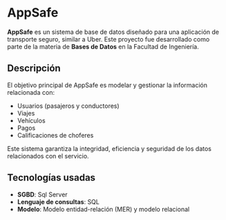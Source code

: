 # AppSafe

**AppSafe** es un sistema de base de datos diseñado para una aplicación de transporte seguro, similar a Uber. Este proyecto fue desarrollado como parte de la materia de **Bases de Datos** en la Facultad de Ingeniería.

## Descripción

El objetivo principal de AppSafe es modelar y gestionar la información relacionada con:

- Usuarios (pasajeros y conductores)
- Viajes
- Vehículos
- Pagos
- Calificaciones de choferes

Este sistema garantiza la integridad, eficiencia y seguridad de los datos relacionados con el servicio.

## Tecnologías usadas

- **SGBD**: Sql Server
- **Lenguaje de consultas**: SQL
- **Modelo**: Modelo entidad-relación (MER) y modelo relacional
